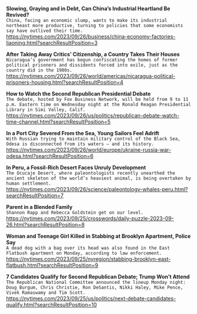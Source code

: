 **Slowing, Graying and in Debt, Can China’s Industrial Heartland Be Revived?**\
`China, facing an economic slump, wants to make its industrial northeast more productive, turning to policies that some economists say have outlived their time.`\
https://nytimes.com/2023/09/26/business/china-economy-factories-liaoning.html?searchResultPosition=3

**After Taking Away Critics’ Citizenship, a Country Takes Their Houses**\
`Nicaragua’s government has begun confiscating the homes of former political prisoners and dissidents forced into exile, just as the country did in the 1980s.`\
https://nytimes.com/2023/09/26/world/americas/nicaragua-political-prisoners-housing.html?searchResultPosition=4

**How to Watch the Second Republican Presidential Debate**\
`The debate, hosted by Fox Business Network, will be held from 9 to 11 p.m. Eastern time on Wednesday night at the Ronald Reagan Presidential Library in Simi Valley, Calif.`\
https://nytimes.com/2023/09/26/us/politics/republican-debate-watch-time-channel.html?searchResultPosition=5

**In a Port City Severed From the Sea, Young Sailors Feel Adrift**\
`With Russian trying to maintain military control of the Black Sea, Odesa is disconnected from its waters — and its history.`\
https://nytimes.com/2023/09/26/world/europe/ukraine-russia-war-odesa.html?searchResultPosition=6

**In Peru, a Fossil-Rich Desert Faces Unruly Development**\
`The Ocucaje Desert, where paleontologists recently unearthed the ancient skeleton of the world’s heaviest animal, is being overtaken by human settlement.`\
https://nytimes.com/2023/09/26/science/paleontology-whales-peru.html?searchResultPosition=7

**Parent in a Blended Family**\
`Shannon Rapp and Rebecca Goldstein get on our level.`\
https://nytimes.com/2023/09/25/crosswords/daily-puzzle-2023-09-26.html?searchResultPosition=8

**Woman and Teenage Girl Killed in Stabbing at Brooklyn Apartment, Police Say**\
`A dead dog with a bag over its head was also found in the East Flatbush apartment on Monday, according to law enforcement.`\
https://nytimes.com/2023/09/25/nyregion/stabbing-brooklyn-east-flatbush.html?searchResultPosition=9

**7 Candidates Qualify for Second Republican Debate; Trump Won’t Attend**\
`The Republican National Committee announced the lineup Monday night: Doug Burgum, Chris Christie, Ron DeSantis, Nikki Haley, Mike Pence, Vivek Ramaswamy and Tim Scott.`\
https://nytimes.com/2023/09/25/us/politics/next-debate-candidates-qualify.html?searchResultPosition=10

